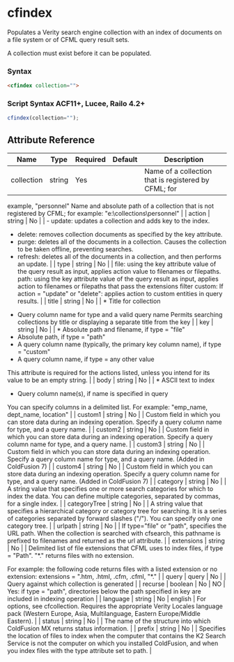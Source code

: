 # cfindex

Populates a Verity search engine collection with an index of
 documents on a file system or of CFML query result sets.

 A collection must exist before it can be populated.

### Syntax

```html
<cfindex collection="">
```

### Script Syntax ACF11+, Lucee, Railo 4.2+

```javascript
cfindex(collection="");
```

## Attribute Reference

| Name | Type | Required | Default | Description |
| --- | --- | --- | --- | --- |
| collection | string | Yes |  | Name of a collection that is registered by CFML; for
 example, "personnel"
 Name and absolute path of a collection that is not
 registered by CFML; for example:
 "e:\collections\personnel" |
| action | string | No |  | - update: updates a collection and adds key to the index.
 - delete: removes collection documents as specified by
 the key attribute.
 - purge: deletes all of the documents in a collection.
 Causes the collection to be taken offline, preventing
 searches.
 - refresh: deletes all of the documents in a collection,
 and then performs an update. |
| type | string | No |  | file: using the key attribute value of the query result as
 input, applies action value to filenames or filepaths.
 path: using the key attribute value of the query result as
 input, applies action to filenames or filepaths that
 pass the extensions filter
 custom: If action = "update" or "delete": applies action to
 custom entities in query results. |
| title | string | No |  | * Title for collection
 * Query column name for type and a valid query name
 Permits searching collections by title or displaying a
 separate title from the key |
| key | string | No |  | * Absolute path and filename, if type = "file"
 * Absolute path, if type = "path"
 * A query column name (typically, the primary key column
 name), if type = "custom"
 * A query column name, if type = any other value

 This attribute is required for the actions listed, unless
 you intend for its value to be an empty string. |
| body | string | No |  | * ASCII text to index
 * Query column name(s), if name is specified in query

 You can specify columns in a delimited list. For example:
 "emp_name, dept_name, location" |
| custom1 | string | No |  | Custom field in which you can store data during an indexing
 operation. Specify a query column name for type, and a
 query name. |
| custom2 | string | No |  | Custom field in which you can store data during an indexing
 operation. Specify a query column name for type, and a
 query name. |
| custom3 | string | No |  | Custom field in which you can store data during an indexing
 operation. Specify a query column name for type, and a
 query name. (Added in ColdFusion 7) |
| custom4 | string | No |  | Custom field in which you can store data during an indexing
 operation. Specify a query column name for type, and a
 query name. (Added in ColdFusion 7) |
| category | string | No |  | A string value that specifies one or more search categories
 for which to index the data. You can define multiple
 categories, separated by commas, for a single index. |
| categoryTree | string | No |  | A string value that specifies a hierarchical category or
 category tree for searching. It is a series of categories
 separated by forward slashes ("/"). You can specify only
 one category tree. |
| urlpath | string | No |  | If type="file" or "path", specifies the URL path. When the
 collection is searched with cfsearch, this pathname is
 prefixed to filenames and returned as the url attribute. |
| extensions | string | No |  | Delimited list of file extensions that CFML uses to
 index files, if type = "Path".
 "*." returns files with no extension.

 For example: the following code returns files with a
 listed extension or no extension:
 extensions = ".htm, .html, .cfm, .cfml, "*." |
| query | query | No |  | Query against which collection is generated |
| recurse | boolean | No | NO | Yes: if type = "path", directories below the path
 specified in key are included in indexing operation |
| language | string | No | english | For options, see cfcollection. Requires the appropriate
 Verity Locales language pack (Western Europe, Asia,
 Multilanguage, Eastern Europe/Middle Eastern). |
| status | string | No |  | The name of the structure into which ColdFusion MX
 returns status information. |
| prefix | string | No |  | Specifies the location of files to index when the computer that contains the K2 Search Service is not the computer on which you installed ColdFusion, and when you index files with the type attribute set to path. |
